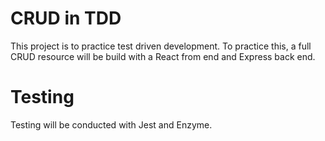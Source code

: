 # CRUD in TDD

This project is to practice test driven development. To practice this, a full CRUD resource will be build with a React from end and Express back end.

# Testing

Testing will be conducted with Jest and Enzyme.